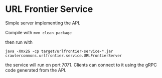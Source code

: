 # URL Frontier Service

Simple server implementing the API.

Compile with `mvn clean package`

then run with 

`java -Xmx2G -cp target/urlfrontier-service-*.jar crawlercommons.urlfrontier.service.URLFrontierServer`

the service will run on port _7071_. Clients can connect to it using the gRPC code generated from the API.
